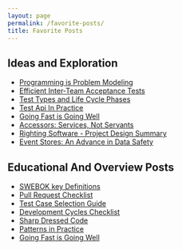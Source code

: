 ```yaml
---
layout: page
permalink: /favorite-posts/
title: Favorite Posts
---
```


## Ideas and Exploration
- [Programming is Problem Modeling](../_posts/2022-02-18-Programming-is-Problem-Modeling.md)
- [Efficient Inter-Team Acceptance Tests](../_posts/2021-10-31-Efficient-Inter-Team-Contracts-with-Acceptance-Tests.md)
- [Test Types and Life Cycle Phases](../_posts/2021-08-30-Test-Types-and-Lifecycle-Phases.md)
- [Test Api In Practice](../_posts/2020-08-21-Test-Api-InPractice.md)
- [Going Fast is Going Well](../_posts/2021-01-29-Going-Fast-is-Going-Well.md)
- [Accessors: Services, Not Servants](../_posts/2021-01-01-Accessors-Services-Not-Servants.md)
- [Righting Software - Project Design Summary](../_posts/2020-07-16-iDesign-Project-Summary.md)
- [Event Stores: An Advance in Data Safety](../_posts/2021-05-28-Transaction-Databases.md)
  
  
<!-- 
- Gherkin-named Tests as Low-bar Acceptance Tests?
- Progressive Modeling with Events, Transforms, and State
- https://spencerfarley.com/2021/08/27/swebok-modified-topic-diagram/
  - none of my posts that communicate relationship of cross-cutting concerns to lifecycle stages are good or self-complete enough to make the favorites
- https://spencerfarley.com/2020/10/16/aop-and-decorator/
- https://spencerfarley.com/2020/12/04/type-systems-and-predictability/
 -->

## Educational And Overview Posts
- [SWEBOK key Definitions](../_posts/2022-01-14-SWEBOK-term-definitions.md)
- [Pull Request Checklist](../_posts/2022-02-11-Pull-Request-Checklist.md)
- [Test Case Selection Guide](../_posts/2022-01-28-Test-Case-Selection.md)
- [Development Cycles Checklist](../_posts/2022-01-21-Development-Cycles-Checklist.md)
- [Sharp Dressed Code](../_posts/2021-07-16-Well-Dressed-Code.md)
- [Patterns in Practice](../_posts/2021-07-09-Patterns-in-Practice.md)
- [Going Fast is Going Well](../_posts/2021-01-29-Going-Fast-is-Going-Well.md)